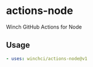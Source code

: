 # actions-node

Winch GitHub Actions for Node

## Usage

```yaml
- uses: winchci/actions-node@v1
```
